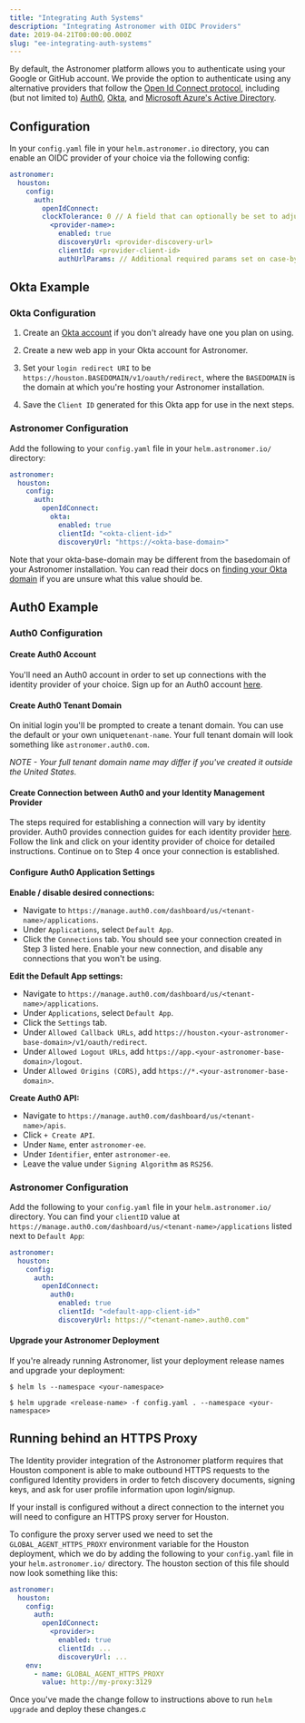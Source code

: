 ```yaml
---
title: "Integrating Auth Systems"
description: "Integrating Astronomer with OIDC Providers"
date: 2019-04-21T00:00:00.000Z
slug: "ee-integrating-auth-systems"
---
```


By default, the Astronomer platform allows you to authenticate using your Google or GitHub account. We provide the option to authenticate using any alternative providers that follow the [Open Id Connect protocol](https://openid.net/connect/),  including (but not limited to) [Auth0](https://auth0.com/), [Okta](https://okta.com), and [Microsoft Azure's Active Directory](https://docs.microsoft.com/en-us/azure/active-directory/develop/v2-protocols-oidc). 

## Configuration

In your `config.yaml` file in your `helm.astronomer.io` directory, you can enable an OIDC provider of your choice via the following config:

```yaml
astronomer:
  houston:
    config:
      auth:
        openIdConnect:
        clockTolerance: 0 // A field that can optionally be set to adjust for clock skew on the server.
          <provider-name>:
            enabled: true
            discoveryUrl: <provider-discovery-url>
            clientId: <provider-client-id>
            authUrlParams: // Additional required params set on case-by-case basis
```

## Okta Example

### Okta Configuration

1. Create an [Okta account](https://www.okta.com/) if you don't already have one you plan on using.

2. Create a new web app in your Okta account for Astronomer.

3. Set your `login redirect URI` to be `https://houston.BASEDOMAIN/v1/oauth/redirect`, where the `BASEDOMAIN` is the domain at which you're hosting your Astronomer installation.

4. Save the `Client ID` generated for this Okta app for use in the next steps.

### Astronomer Configuration

Add the following to your `config.yaml` file in your `helm.astronomer.io/` directory:

```yaml
astronomer:
  houston:
    config:
      auth:
        openIdConnect:
          okta:
            enabled: true
            clientId: "<okta-client-id>"
            discoveryUrl: "https://<okta-base-domain>"
```

Note that your okta-base-domain may be different from the basedomain of your Astronomer installation. You can read their docs on [finding your Okta domain](https://developer.okta.com/docs/api/getting_started/finding_your_domain/) if you are unsure what this value should be.


## Auth0 Example

### Auth0 Configuration

#### Create Auth0 Account

You'll need an Auth0 account in order to set up connections with the identity provider of your choice. Sign up for an Auth0 account [here](https://auth0.com/signup).

#### Create Auth0 Tenant Domain

On initial login you'll be prompted to create a tenant domain. You can use the default or your own unique`tenant-name`. Your full tenant domain will look something like `astronomer.auth0.com`.

*NOTE - Your full tenant domain name may differ if you've created it outside the United States.*

#### Create Connection between Auth0 and your Identity Management Provider

The steps required for establishing a connection will vary by identity provider. Auth0 provides connection guides for each identity provider [here](https://auth0.com/docs/identityproviders). Follow the link and click on your identity provider of choice for detailed instructions. Continue on to Step 4 once your connection is established.

#### Configure Auth0 Application Settings

**Enable / disable desired connections:**

* Navigate to `https://manage.auth0.com/dashboard/us/<tenant-name>/applications`.
* Under `Applications`, select `Default App`.
* Click the `Connections` tab. You should see your connection created in Step 3 listed here. Enable your new connection, and disable any connections that you won't be using.

**Edit the Default App settings:**

* Navigate to `https://manage.auth0.com/dashboard/us/<tenant-name>/applications`.
* Under `Applications`, select `Default App`.
* Click the `Settings` tab.
* Under `Allowed Callback URLs`, add `https://houston.<your-astronomer-base-domain>/v1/oauth/redirect`.
* Under `Allowed Logout URLs`, add `https://app.<your-astronomer-base-domain>/logout`.
* Under `Allowed Origins (CORS)`, add `https://*.<your-astronomer-base-domain>`.

**Create Auth0 API:**

* Navigate to `https://manage.auth0.com/dashboard/us/<tenant-name>/apis`.
* Click `+ Create API`.
* Under `Name`, enter `astronomer-ee`.
* Under `Identifier`, enter `astronomer-ee`.
* Leave the value under `Signing Algorithm` as `RS256`.

### Astronomer Configuration

Add the following to your `config.yaml` file in your `helm.astronomer.io/` directory. You can find your `clientID` value at `https://manage.auth0.com/dashboard/us/<tenant-name>/applications` listed next to `Default App`:

```yaml
astronomer:
  houston:
    config:
      auth:
        openIdConnect:
          auth0:
            enabled: true
            clientId: "<default-app-client-id>"
            discoveryUrl: https://"<tenant-name>.auth0.com"
```

#### Upgrade your Astronomer Deployment

If you're already running Astronomer, list your deployment release names and upgrade your deployment:
```
$ helm ls --namespace <your-namespace>
```
```
$ helm upgrade <release-name> -f config.yaml . --namespace <your-namespace>
```

## Running behind an HTTPS Proxy

The Identity provider integration of the Astronomer platform requires that Houston component is able to make outbound HTTPS requests to the configured Identity providers in order to fetch discovery documents, signing keys, and ask for user profile information upon login/signup.

If your install is configured without a direct connection to the internet you will need to configure an HTTPS proxy server for Houston.

To configure the proxy server used we need to set the `GLOBAL_AGENT_HTTPS_PROXY` environment variable for the Houston deployment, which we do by adding the following to your `config.yaml` file in your `helm.astronomer.io/` directory. The houston section of this file should now look something like this:


```yaml
astronomer:
  houston:
    config:
      auth:
        openIdConnect:
          <provider>:
            enabled: true
            clientId: ...
            discoveryUrl: ...
    env:
      - name: GLOBAL_AGENT_HTTPS_PROXY
        value: http://my-proxy:3129
```

Once you've made the change follow to instructions above to run `helm upgrade` and deploy these changes.c
